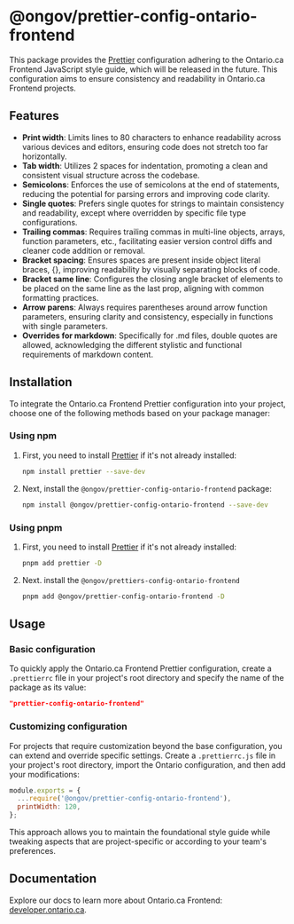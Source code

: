 # @ongov/prettier-config-ontario-frontend

This package provides the [Prettier](https://prettier.io) configuration adhering to the Ontario.ca Frontend JavaScript style guide, which will be released in the future. This configuration aims to ensure consistency and readability in Ontario.ca Frontend projects.

## Features

- **Print width**: Limits lines to 80 characters to enhance readability across various devices and editors, ensuring code does not stretch too far horizontally.
- **Tab width**: Utilizes 2 spaces for indentation, promoting a clean and consistent visual structure across the codebase.
- **Semicolons**: Enforces the use of semicolons at the end of statements, reducing the potential for parsing errors and improving code clarity.
- **Single quotes**: Prefers single quotes for strings to maintain consistency and readability, except where overridden by specific file type configurations.
- **Trailing commas**: Requires trailing commas in multi-line objects, arrays, function parameters, etc., facilitating easier version control diffs and cleaner code addition or removal.
- **Bracket spacing**: Ensures spaces are present inside object literal braces, {}, improving readability by visually separating blocks of code.
- **Bracket same line**: Configures the closing angle bracket of elements to be placed on the same line as the last prop, aligning with common formatting practices.
- **Arrow parens**: Always requires parentheses around arrow function parameters, ensuring clarity and consistency, especially in functions with single parameters.
- **Overrides for markdown**: Specifically for .md files, double quotes are allowed, acknowledging the different stylistic and functional requirements of markdown content.

## Installation

To integrate the Ontario.ca Frontend Prettier configuration into your project, choose one of the following methods based on your package manager:

### Using npm

1. First, you need to install [Prettier](https://prettier.io) if it's not already installed:

    ```sh
    npm install prettier --save-dev
    ```

2. Next, install the `@ongov/prettier-config-ontario-frontend` package:

    ```sh
    npm install @ongov/prettier-config-ontario-frontend --save-dev
    ```

### Using pnpm

1. First, you need to install [Prettier](https://prettier.io) if it's not already installed:

    ```sh
    pnpm add prettier -D
    ```

2. Next. install the `@ongov/prettiers-config-ontario-frontend`

    ```sh
    pnpm add @ongov/prettier-config-ontario-frontend -D
    ```

## Usage

### Basic configuration

To quickly apply the Ontario.ca Frontend Prettier configuration, create a `.prettierrc` file in your project's root directory and specify the name of the package as its value:

```json
"prettier-config-ontario-frontend"
```

### Customizing configuration

For projects that require customization beyond the base configuration, you can extend and override specific settings. Create a `.prettierrc.js` file in your project's root directory, import the Ontario configuration, and then add your modifications:

```javascript
module.exports = {
  ...require('@ongov/prettier-config-ontario-frontend'),
  printWidth: 120,
};
```

This approach allows you to maintain the foundational style guide while tweaking aspects that are project-specific or according to your team's preferences.

## Documentation

Explore our docs to learn more about Ontario.ca Frontend: [developer.ontario.ca](https://developer.ontario.ca).
